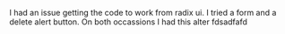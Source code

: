 I had an issue getting the code to work from radix ui. I tried a form and a delete alert button.
On both occassions I had this alter fdsadfafd
